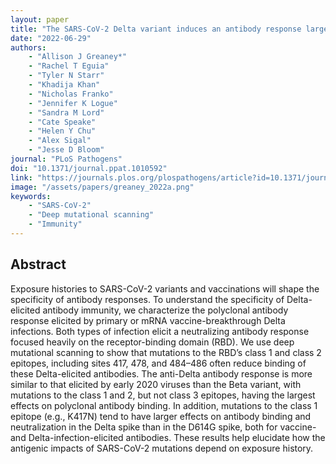 ```yaml
---
layout: paper
title: "The SARS-CoV-2 Delta variant induces an antibody response largely focused on class 1 and 2 antibody epitopes"
date: "2022-06-29"
authors: 
    - "Allison J Greaney*"
    - "Rachel T Eguia"
    - "Tyler N Starr"
    - "Khadija Khan"
    - "Nicholas Franko"
    - "Jennifer K Logue"
    - "Sandra M Lord"
    - "Cate Speake"
    - "Helen Y Chu"
    - "Alex Sigal"
    - "Jesse D Bloom"
journal: "PLoS Pathogens"
doi: "10.1371/journal.ppat.1010592"
link: "https://journals.plos.org/plospathogens/article?id=10.1371/journal.ppat.1010592"
image: "/assets/papers/greaney_2022a.png"
keywords:
    - "SARS-CoV-2"
    - "Deep mutational scanning"
    - "Immunity"
---
```


## Abstract

Exposure histories to SARS-CoV-2 variants and vaccinations will shape the specificity of antibody responses. To understand the specificity of Delta-elicited antibody immunity, we characterize the polyclonal antibody response elicited by primary or mRNA vaccine-breakthrough Delta infections. Both types of infection elicit a neutralizing antibody response focused heavily on the receptor-binding domain (RBD). We use deep mutational scanning to show that mutations to the RBD’s class 1 and class 2 epitopes, including sites 417, 478, and 484–486 often reduce binding of these Delta-elicited antibodies. The anti-Delta antibody response is more similar to that elicited by early 2020 viruses than the Beta variant, with mutations to the class 1 and 2, but not class 3 epitopes, having the largest effects on polyclonal antibody binding. In addition, mutations to the class 1 epitope (e.g., K417N) tend to have larger effects on antibody binding and neutralization in the Delta spike than in the D614G spike, both for vaccine- and Delta-infection-elicited antibodies. These results help elucidate how the antigenic impacts of SARS-CoV-2 mutations depend on exposure history.
